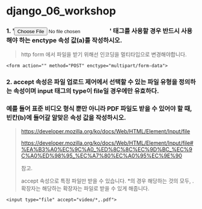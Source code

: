 # django_06_workshop





### 1.  '<input type="file">' 태그를 사용할 경우 반드시 사용해야 하는 enctype 속성 값(a)를 작성하시오.

> http form 에서 파일을 받기 위해선 인코딩을 멀티타입으로 변경해야합니다.

``` django
<form action="" method="POST" enctype="multipart/form-data">
```





### 2. accept 속성은 파일 업로드 제어에서 선택할 수 있는 파일 유형을 정의하는 속성이며 input 태그의 type이 file일 경우에만 유효하다.

### 예를 들어 표준 비디오 형식 뿐만 아니라 PDF 파일도 받을 수 있어야 할 때, 빈칸(b)에 들어갈 알맞은 속성 값을 작성하시오.

> https://developer.mozilla.org/ko/docs/Web/HTML/Element/Input/file
>
> https://developer.mozilla.org/ko/docs/Web/HTML/Element/Input/file#%EA%B3%A0%EC%9C%A0_%ED%8C%8C%EC%9D%BC_%EC%9C%A0%ED%98%95_%EC%A7%80%EC%A0%95%EC%9E%90
>
> 참고.
>
> accept 속성으로 특정 파일만 받을 수 있습니다. *의 경우 해당하는 것의 모두, .확장자는 해당하는 확장자는 파일로 받을 수 있게 해줍니다.

``` django
<input type="file" accept="video/*,.pdf">
```


